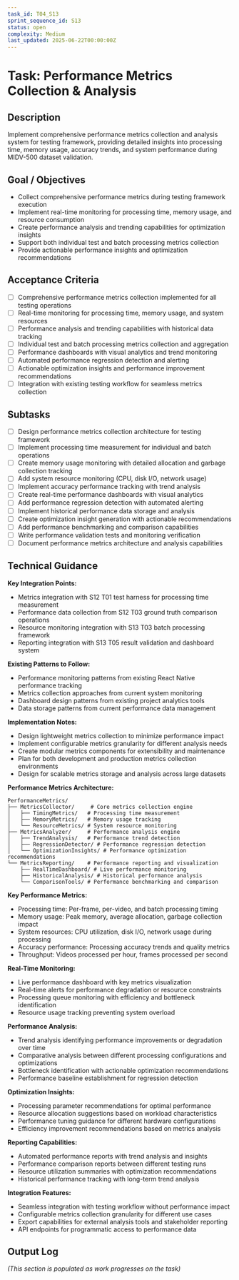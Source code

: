 ```yaml
---
task_id: T04_S13
sprint_sequence_id: S13
status: open
complexity: Medium
last_updated: 2025-06-22T00:00:00Z
---
```


# Task: Performance Metrics Collection & Analysis

## Description
Implement comprehensive performance metrics collection and analysis system for testing framework, providing detailed insights into processing time, memory usage, accuracy trends, and system performance during MIDV-500 dataset validation.

## Goal / Objectives
- Collect comprehensive performance metrics during testing framework execution
- Implement real-time monitoring for processing time, memory usage, and resource consumption
- Create performance analysis and trending capabilities for optimization insights
- Support both individual test and batch processing metrics collection
- Provide actionable performance insights and optimization recommendations

## Acceptance Criteria
- [ ] Comprehensive performance metrics collection implemented for all testing operations
- [ ] Real-time monitoring for processing time, memory usage, and system resources
- [ ] Performance analysis and trending capabilities with historical data tracking
- [ ] Individual test and batch processing metrics collection and aggregation
- [ ] Performance dashboards with visual analytics and trend monitoring
- [ ] Automated performance regression detection and alerting
- [ ] Actionable optimization insights and performance improvement recommendations
- [ ] Integration with existing testing workflow for seamless metrics collection

## Subtasks
- [ ] Design performance metrics collection architecture for testing framework
- [ ] Implement processing time measurement for individual and batch operations
- [ ] Create memory usage monitoring with detailed allocation and garbage collection tracking
- [ ] Add system resource monitoring (CPU, disk I/O, network usage)
- [ ] Implement accuracy performance tracking with trend analysis
- [ ] Create real-time performance dashboards with visual analytics
- [ ] Add performance regression detection with automated alerting
- [ ] Implement historical performance data storage and analysis
- [ ] Create optimization insight generation with actionable recommendations
- [ ] Add performance benchmarking and comparison capabilities
- [ ] Write performance validation tests and monitoring verification
- [ ] Document performance metrics architecture and analysis capabilities

## Technical Guidance

**Key Integration Points:**
- Metrics integration with S12 T01 test harness for processing time measurement
- Performance data collection from S12 T03 ground truth comparison operations
- Resource monitoring integration with S13 T03 batch processing framework
- Reporting integration with S13 T05 result validation and dashboard system

**Existing Patterns to Follow:**
- Performance monitoring patterns from existing React Native performance tracking
- Metrics collection approaches from current system monitoring
- Dashboard design patterns from existing project analytics tools
- Data storage patterns from current performance data management

**Implementation Notes:**
- Design lightweight metrics collection to minimize performance impact
- Implement configurable metrics granularity for different analysis needs
- Create modular metrics components for extensibility and maintenance
- Plan for both development and production metrics collection environments
- Design for scalable metrics storage and analysis across large datasets

**Performance Metrics Architecture:**
```
PerformanceMetrics/
├── MetricsCollector/     # Core metrics collection engine
│   ├── TimingMetrics/   # Processing time measurement
│   ├── MemoryMetrics/   # Memory usage tracking
│   └── ResourceMetrics/ # System resource monitoring
├── MetricsAnalyzer/     # Performance analysis engine
│   ├── TrendAnalysis/   # Performance trend detection
│   ├── RegressionDetector/ # Performance regression detection
│   └── OptimizationInsights/ # Performance optimization recommendations
└── MetricsReporting/    # Performance reporting and visualization
    ├── RealTimeDashboard/ # Live performance monitoring
    ├── HistoricalAnalysis/ # Historical performance analysis
    └── ComparisonTools/ # Performance benchmarking and comparison
```

**Key Performance Metrics:**
- Processing time: Per-frame, per-video, and batch processing timing
- Memory usage: Peak memory, average allocation, garbage collection impact
- System resources: CPU utilization, disk I/O, network usage during processing
- Accuracy performance: Processing accuracy trends and quality metrics
- Throughput: Videos processed per hour, frames processed per second

**Real-Time Monitoring:**
- Live performance dashboard with key metrics visualization
- Real-time alerts for performance degradation or resource constraints
- Processing queue monitoring with efficiency and bottleneck identification
- Resource usage tracking preventing system overload

**Performance Analysis:**
- Trend analysis identifying performance improvements or degradation over time
- Comparative analysis between different processing configurations and optimizations
- Bottleneck identification with actionable optimization recommendations
- Performance baseline establishment for regression detection

**Optimization Insights:**
- Processing parameter recommendations for optimal performance
- Resource allocation suggestions based on workload characteristics
- Performance tuning guidance for different hardware configurations
- Efficiency improvement recommendations based on metrics analysis

**Reporting Capabilities:**
- Automated performance reports with trend analysis and insights
- Performance comparison reports between different testing runs
- Resource utilization summaries with optimization recommendations
- Historical performance tracking with long-term trend analysis

**Integration Features:**
- Seamless integration with testing workflow without performance impact
- Configurable metrics collection granularity for different use cases
- Export capabilities for external analysis tools and stakeholder reporting
- API endpoints for programmatic access to performance data

## Output Log
*(This section is populated as work progresses on the task)*